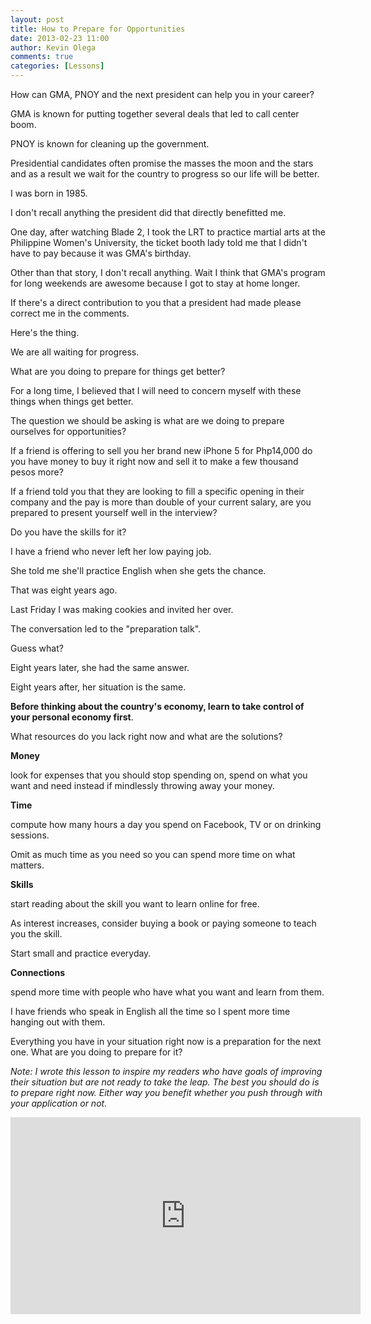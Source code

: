 ```yaml
---
layout: post
title: How to Prepare for Opportunities
date: 2013-02-23 11:00
author: Kevin Olega
comments: true
categories: [Lessons]
---
```

How can GMA, PNOY and the next president can help you in your career?

GMA is known for putting together several deals that led to call center boom.

PNOY is known for cleaning up the government.

Presidential candidates often promise the masses the moon and the stars and as a result we wait for the country to progress so our life will be better.

I was born in 1985. 

I don't recall anything the president did that directly benefitted me.

One day, after watching Blade 2, I took the LRT to practice martial arts at the Philippine Women's University, the ticket booth lady told me that I didn't have to pay because it was GMA's birthday.

Other than that story, I don't recall anything. Wait I think that GMA's program for long weekends are awesome because I got to stay at home longer.

If there's a direct contribution to you that a president had made please correct me in the comments.

Here's the thing. 

We are all waiting for progress. 

What are you doing to prepare for things get better? 

For a long time, I believed that I will need to concern myself with these things when things get better.

The question we should be asking is what are we doing to prepare ourselves for opportunities?

If a friend is offering to sell you her brand new iPhone 5 for Php14,000 do you have money to buy it right now and sell it to make a few thousand pesos more?

If a friend told you that they are looking to fill a specific opening in their company and the pay is more than double of your current salary, are you prepared to present yourself well in the interview? 

Do you have the skills for it?

I have a friend who never left her low paying job. 

She told me she'll practice English when she gets the chance. 

That was eight years ago. 

Last Friday I was making cookies and invited her over. 

The conversation led to the "preparation talk". 

Guess what? 

Eight years later, she had the same answer. 

Eight years after, her situation is the same.

**Before thinking about the country's economy, learn to take control of your personal economy first**.

What resources do you lack right now and what are the solutions?

**Money**

look for expenses that you should stop spending on, spend on what you want and need instead if mindlessly throwing away your money. 

**Time**

compute how many hours a day you spend on Facebook, TV or on drinking sessions. 

Omit as much time as you need so you can spend more time on what matters. 

**Skills**

start reading about the skill you want to learn online for free. 

As interest increases, consider buying a book or paying someone to teach you the skill. 

Start small and practice everyday. 

**Connections**

spend more time with people who have what you want and learn from them. 

I have friends who speak in English all the time so I spent more time hanging out with them.

Everything you have in your situation right now is a preparation for the next one. What are you doing to prepare for it?

_Note: I wrote this lesson to inspire my readers who have goals of improving their situation but are not ready to take the leap. The best you should do is to prepare right now. Either way you benefit whether you push through with your application or not._

<iframe width="560" height="315" src="https://www.youtube.com/embed/OCMceuU3JpA" frameborder="0" allow="accelerometer; autoplay; encrypted-media; gyroscope; picture-in-picture" allowfullscreen></iframe>

